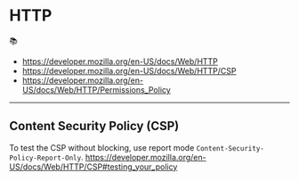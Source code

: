 # HTTP 

📚
 * https://developer.mozilla.org/en-US/docs/Web/HTTP
 * https://developer.mozilla.org/en-US/docs/Web/HTTP/CSP
 * https://developer.mozilla.org/en-US/docs/Web/HTTP/Permissions_Policy

---

## Content Security Policy (CSP)

To test the CSP without blocking, use report mode `Content-Security-Policy-Report-Only`. https://developer.mozilla.org/en-US/docs/Web/HTTP/CSP#testing_your_policy

